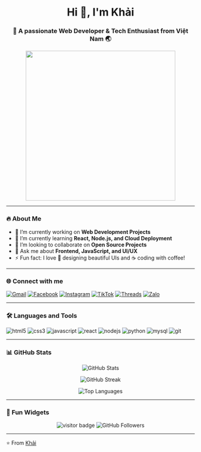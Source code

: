 <!-- Banner đẹp mắt -->
<h1 align="center">Hi 👋, I'm Khải</h1>
<h3 align="center">🚀 A passionate Web Developer & Tech Enthusiast from Việt Nam 🌏</h3>

<!-- Ảnh GIF -->
<p align="center">
  <img src="https://media.giphy.com/media/qgQUggAC3Pfv687qPC/giphy.gif" width="400"/>
</p>

---

### 🔥 About Me  
- 🔭 I’m currently working on **Web Development Projects**  
- 🌱 I’m currently learning **React, Node.js, and Cloud Deployment**  
- 👯 I’m looking to collaborate on **Open Source Projects**  
- 💬 Ask me about **Frontend, JavaScript, and UI/UX**  
- ⚡ Fun fact: I love 🎨 designing beautiful UIs and ☕ coding with coffee!

---

### 🌐 Connect with me  
<p align="left">
<a href="mailto:phanvankhai18102005@gmail.com" target="_blank"><img src="https://img.icons8.com/nolan/64/gmail-new.png" alt="Gmail"/></a>
<a href="https://www.facebook.com/share/1C3iUfPAVN/?mibextid=wwXIfr" target="_blank"><img src="https://img.icons8.com/nolan/64/facebook-new.png" alt="Facebook"/></a>
<a href="https://www.instagram.com/khaiphan7/?igsh=NmJndmRlaGxuejNr&utm_source=qr" target="_blank"><img src="https://img.icons8.com/nolan/64/instagram-new.png" alt="Instagram"/></a>
<a href="https://www.tiktok.com/@phan.vn.khii5?_t=ZS-8zEKImmtfdp&_r=1" target="_blank"><img src="https://img.icons8.com/nolan/64/tiktok.png" alt="TikTok"/></a>
<a href="https://www.threads.com/@khaiphan7?igshid=NTc4MTIwNjQ2YQ==" target="_blank"><img src="https://img.icons8.com/nolan/64/threads.png" alt="Threads"/></a>
<a href="https://zalo.me/0366308220" target="_blank"><img src="https://img.icons8.com/nolan/64/chat.png" alt="Zalo"/></a>
</p>

---

### 🛠️ Languages and Tools
<p align="left"> 
  <img src="https://img.icons8.com/color/48/html-5.png" alt="html5"/>
  <img src="https://img.icons8.com/color/48/css3.png" alt="css3"/>
  <img src="https://img.icons8.com/color/48/javascript.png" alt="javascript"/>
  <img src="https://img.icons8.com/color/48/react-native.png" alt="react"/>
  <img src="https://img.icons8.com/color/48/nodejs.png" alt="nodejs"/>
  <img src="https://img.icons8.com/color/48/python.png" alt="python"/>
  <img src="https://img.icons8.com/color/48/mysql.png" alt="mysql"/>
  <img src="https://img.icons8.com/color/48/git.png" alt="git"/>
</p>

---

### 📊 GitHub Stats
<p align="center">
  <img src="https://github-readme-stats.vercel.app/api?username=yourusername&show_icons=true&theme=radical" alt="GitHub Stats"/>
</p>
<p align="center">
  <img src="https://github-readme-streak-stats.herokuapp.com/?user=yourusername&theme=radical" alt="GitHub Streak"/>
</p>
<p align="center">
  <img src="https://github-readme-stats.vercel.app/api/top-langs/?username=yourusername&layout=compact&theme=radical" alt="Top Languages"/>
</p>

---

### 🎯 Fun Widgets
<p align="center">
  <img src="https://visitor-badge.laobi.icu/badge?page_id=yourusername" alt="visitor badge"/>
  <img src="https://img.shields.io/github/followers/yourusername?label=Followers&style=social" alt="GitHub Followers"/>
</p>

---

⭐️ From [Khải](https://github.com/yourusername)
